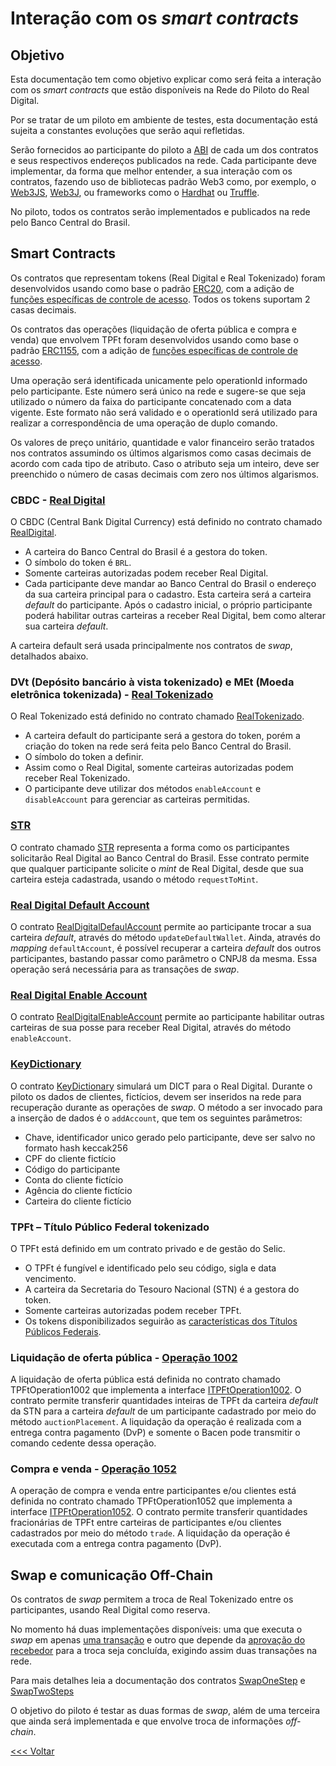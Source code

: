 # Interação com os _smart contracts_

## Objetivo

Esta documentação tem como objetivo explicar como será feita a interação com os _smart contracts_ que estão disponíveis na Rede do Piloto do Real Digital.

Por se tratar de um piloto em ambiente de testes, esta documentação está sujeita a constantes evoluções que serão aqui refletidas.

Serão fornecidos ao participante do piloto a [ABI](https://docs.soliditylang.org/en/v0.8.20/abi-spec.html) de cada um dos contratos e seus respectivos endereços publicados na rede. Cada participante deve implementar, da forma que melhor entender, a sua interação com os contratos, fazendo uso de bibliotecas padrão Web3 como, por exemplo, o [Web3JS](https://web3js.readthedocs.io/en/v1.10.0/), [Web3J](https://docs.web3j.io/4.10.0/), ou frameworks como o [Hardhat](https://hardhat.org/) ou [Truffle](https://trufflesuite.com/).

No piloto, todos os contratos serão implementados e publicados na rede pelo Banco Central do Brasil.

## Smart Contracts

Os contratos que representam tokens (Real Digital e Real Tokenizado) foram desenvolvidos usando como base o padrão [ERC20](https://ethereum.org/pt/developers/docs/standards/tokens/erc-20/), com a adição de [funções específicas de controle de acesso](./CBDCAccessControl.md). 
Todos os tokens suportam 2 casas decimais.

Os contratos das operações (liquidação de oferta pública e compra e venda) que envolvem TPFt foram desenvolvidos usando como base o padrão [ERC1155](https://ethereum.org/pt/developers/docs/standards/tokens/erc-1155/), com a adição de [funções específicas de controle de acesso](./TPFtAccessControl.md). 

Uma operação será identificada unicamente pelo operationId informado pelo participante. Este número será único na rede e sugere-se que seja utilizado o número da faixa do participante concatenado com a data vigente. Este formato não será validado e o operationId será utilizado para realizar a correspondência de uma operação de duplo comando.

Os valores de preço unitário, quantidade e valor financeiro serão tratados nos contratos assumindo os últimos algarismos como casas decimais de acordo com cada tipo de atributo. Caso o atributo seja um inteiro, deve ser preenchido o número de casas decimais com zero nos últimos algarismos.

### CBDC - [Real Digital](./RealDigital.md)

O CBDC (Central Bank Digital Currency) está definido no contrato chamado [RealDigital](./abi/RealDigital.json). 
* A carteira do Banco Central do Brasil é a gestora do token.
* O símbolo do token é `BRL`.
* Somente carteiras autorizadas podem receber Real Digital. 
* Cada participante deve mandar ao Banco Central do Brasil o endereço da sua carteira principal para o cadastro. Esta carteira será a carteira _default_ do participante. Após o cadastro inicial, o próprio participante poderá habilitar outras carteiras a receber Real Digital, bem como alterar sua carteira _default_.

A carteira default será usada principalmente nos contratos de _swap_, detalhados abaixo.

### DVt (Depósito bancário à vista tokenizado) e MEt (Moeda eletrônica tokenizada) - [Real Tokenizado](./RealTokenizado.md)

O Real Tokenizado está definido no contrato chamado [RealTokenizado](./abi/RealTokenizado.json). 
* A carteira default do participante será a gestora do token, porém a criação do token na rede será feita pelo Banco Central do Brasil. 
* O símbolo do token a definir.
* Assim como o Real Digital, somente carteiras autorizadas podem receber Real Tokenizado. 
* O participante deve utilizar dos métodos `enableAccount` e `disableAccount` para gerenciar as carteiras permitidas.

### [STR](./STR.md)

O contrato chamado [STR](./abi/STR.json) representa a forma como os participantes solicitarão Real Digital ao Banco Central do Brasil. Esse contrato permite que qualquer participante solicite o _mint_ de Real Digital, desde que sua carteira esteja cadastrada, usando o método `requestToMint`.


### [Real Digital Default Account](./RealDigitalDefaultAccount.md)

O contrato [RealDigitalDefaulAccount](./abi/RealDigitalDefaultAccount.json) permite ao participante trocar a sua carteira _default_, através do método `updateDefaultWallet`. Ainda, através do _mapping_ `defaultAccount`, é possível recuperar a carteira _default_ dos outros participantes, bastando passar como parâmetro o CNPJ8 da mesma. Essa operação será necessária para as transações de _swap_.

### [Real Digital Enable Account](./RealDigitalEnableAccount.md)

O contrato [RealDigitalEnableAccount](./abi/RealDigitalEnableAccount.json) permite ao participante habilitar outras carteiras de sua posse para receber Real Digital, através do método `enableAccount`.

### [KeyDictionary](./KeyDictionary.md)

O contrato [KeyDictionary](./abi/KeyDictionary.json) simulará um DICT para o Real Digital. Durante o piloto os dados de clientes, fictícios, devem ser inseridos na rede para recuperação durante as operações de _swap_. 
O método a ser invocado para a inserção de dados é o `addAccount`, que tem os seguintes parâmetros:

* Chave, identificador unico gerado pelo participante, deve ser salvo no formato hash keccak256
* CPF do cliente fictício
* Código do participante
* Conta do cliente fictício
* Agência do cliente fictício
* Carteira do cliente fictício

### TPFt – Título Público Federal tokenizado

O TPFt está definido em um contrato privado e de gestão do Selic.

- O TPFt é fungível e identificado pelo seu código, sigla e data vencimento.
- A carteira da Secretaria do Tesouro Nacional (STN) é a gestora do token.
- Somente carteiras autorizadas podem receber TPFt.
- Os tokens disponibilizados seguirão as [características dos Títulos Públicos Federais](https://www.bcb.gov.br/content/estabilidadefinanceira/selic/CaracteristicaTitulos.pdf).

### Liquidação de oferta pública - [Operação 1002](./ITPFtOperation1002.md)

A liquidação de oferta pública está definida no contrato chamado TPFtOperation1002 que implementa a interface [ITPFtOperation1002](./abi/ITPFtOperation1002.json). O contrato permite transferir quantidades inteiras de TPFt da carteira _default_ da STN para a carteira _default_ de um participante cadastrado por meio do método `auctionPlacement`. A liquidação da operação é realizada com a entrega contra pagamento (DvP) e somente o Bacen pode transmitir o comando cedente dessa operação.

### Compra e venda - [Operação 1052](./ITPFtOperation1052.md)

A operação de compra e venda entre participantes e/ou clientes está definida no contrato chamado TPFtOperation1052 que implementa a interface [ITPFtOperation1052](./abi/ITPFtOperation1052.json). O contrato permite transferir quantidades fracionárias de TPFt entre carteiras de participantes e/ou clientes cadastrados por meio do método `trade`. A liquidação da operação é executada com a entrega contra pagamento (DvP).

## Swap e comunicação Off-Chain

Os contratos de _swap_ permitem a troca de Real Tokenizado entre os participantes, usando Real Digital como reserva. 

No momento há duas implementações disponíveis: uma que executa o _swap_ em apenas [uma transação](./abi/SwapOneStep.json) e outro que depende da [aprovação do recebedor](./abi/SwapTwoSteps.json) para a troca seja concluída, exigindo assim duas transações na rede.

Para mais detalhes leia a documentação dos contratos [SwapOneStep](./SwapOneStep.md) e [SwapTwoSteps](./SwapTwoSteps.md)

O objetivo do piloto é testar as duas formas de _swap_, além de uma terceira que ainda será implementada e que envolve troca de informações _off-chain_.


[<<< Voltar](README.md)
